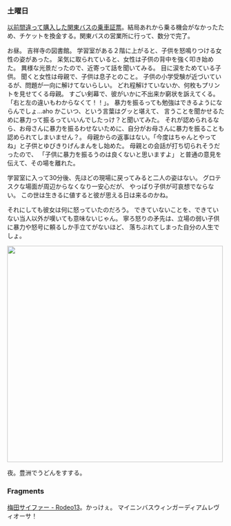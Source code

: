 ### 土曜日

[以前間違って購入した関東バスの乗車証票](https://github.com/toasa/diary/blob/main/2024/08/03.md)。結局あれから乗る機会がなかったため、チケットを換金する。関東バスの営業所に行って、数分で完了。

お昼。
吉祥寺の図書館。
学習室がある２階に上がると、子供を怒鳴りつける女性の姿があった。
呆気に取られていると、女性は子供の背中を強く叩き始めた。
異様な光景だったので、近寄って話を聞いてみる。
目に涙をためている子供。
聞くと女性は母親で、子供は息子とのこと。
子供の小学受験が近づいているが、問題が一向に解けてないらしい。
どれ程解けていないか、何枚もプリントを見せてくる母親。
すごい剣幕で、彼がいかに不出来か窮状を訴えてくる。
「右と左の違いもわからなくて！！」。
暴力を振るっても勉強はできるようにならんでしょ...aho かこいつ、という言葉はグッと堪えて、
言うことを聞かせるために暴力って振るっていいんでしたっけ？と聞いてみた。
それが認められるなら、お母さんに暴力を振るわせないために、自分がお母さんに暴力を振ることも認められてしまいません？。
母親からの返事はない。「今度はちゃんとやってね」と子供とゆびきりげんまんをし始めた。
母親との会話が打ち切られそうだったので、
「子供に暴力を振るうのは良くないと思いますよ」
と普通の意見を伝えて、その場を離れた。

学習室に入って30分後、先ほどの現場に戻ってみると二人の姿はない。
グロテスクな場面が周辺からなくなり一安心だが、
やっぱり子供が可哀想でならない。
この世は生きるに値すると彼が思える日は来るのかね。

それにしても彼女は何に怒っていたのだろう。
できていないことを、できていない当人以外が嘆いても意味ないじゃん。
寧ろ怒りの矛先は、立場の弱い子供に暴力や怒号に頼るしか手立てがないほど、
落ちぶれてしまった自分の人生でしょ。

<img src="https://i.imgur.com/5tXFBJW.jpeg" width="500">

夜。豊洲でうどんをすする。

### Fragments

[梅田サイファー - Rodeo13](https://www.youtube.com/watch?v=pQgWn77EXD4)。かっけぇ。
マイニンバスウィンガーディアムレヴィオーサ！